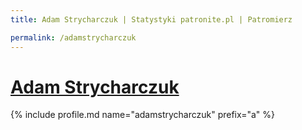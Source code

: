 ```yaml
---
title: Adam Strycharczuk | Statystyki patronite.pl | Patromierz

permalink: /adamstrycharczuk
---
```


# [Adam Strycharczuk](https://patronite.pl/adamstrycharczuk)

{% include profile.md name="adamstrycharczuk" prefix="a" %}

